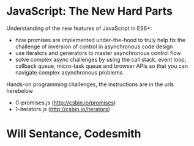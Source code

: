 # JavaScript: The New Hard Parts

Understanding of the new features of JavaScript in ES6+:

- how promises are implemented under-the-hood to truly help fix the challenge of inversion of control in asynchronous code design
- use iterators and generators to master asynchronous control flow
- solve complex async challenges by using the call stack, event loop, callback queue, micro-task queue and browser APIs so that you can navigate complex asynchronous problems

Hands-on programming challenges, the instructions are in the urls herebelow

- 0-promises.js (http://csbin.io/promises)
- 1-iterators.js (http://csbin.io/iterators)

# Will Sentance, Codesmith
